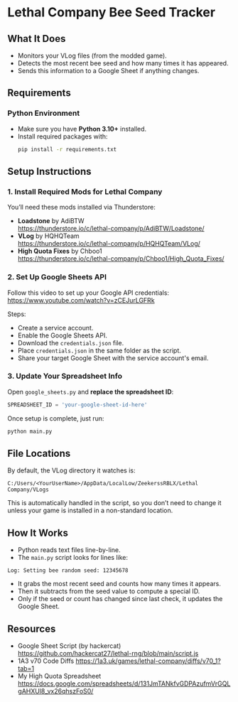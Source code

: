 # Lethal Company Bee Seed Tracker
## What It Does
- Monitors your VLog files (from the modded game).
- Detects the most recent bee seed and how many times it has appeared.
- Sends this information to a Google Sheet if anything changes.
## Requirements
### Python Environment
- Make sure you have **Python 3.10+** installed.
- Install required packages with:
  ```bash
  pip install -r requirements.txt
    ```
## Setup Instructions
### 1. Install Required Mods for Lethal Company
You’ll need these mods installed via Thunderstore:
- **Loadstone** by AdiBTW  
  https://thunderstore.io/c/lethal-company/p/AdiBTW/Loadstone/
- **VLog** by HQHQTeam  
  https://thunderstore.io/c/lethal-company/p/HQHQTeam/VLog/
- **High Quota Fixes** by Chboo1  
  https://thunderstore.io/c/lethal-company/p/Chboo1/High_Quota_Fixes/
### 2. Set Up Google Sheets API
Follow this video to set up your Google API credentials:  
https://www.youtube.com/watch?v=zCEJurLGFRk

Steps:
- Create a service account.
- Enable the Google Sheets API.
- Download the `credentials.json` file.
- Place `credentials.json` in the same folder as the script.
- Share your target Google Sheet with the service account's email.
### 3. Update Your Spreadsheet Info
Open `google_sheets.py` and **replace the spreadsheet ID**:
```python
SPREADSHEET_ID = 'your-google-sheet-id-here'
```
Once setup is complete, just run:
```bash
python main.py
```
## File Locations
By default, the VLog directory it watches is:
```
C:/Users/<YourUserName>/AppData/LocalLow/ZeekerssRBLX/Lethal Company/VLogs
```
This is automatically handled in the script, so you don’t need to change it unless your game is installed in a non-standard location.

## How It Works

- Python reads text files line-by-line.
- The `main.py` script looks for lines like:
```
Log: Setting bee random seed: 12345678
```
- It grabs the most recent seed and counts how many times it appears.
- Then it subtracts from the seed value to compute a special ID.
- Only if the seed or count has changed since last check, it updates the Google Sheet.

## Resources
- Google Sheet Script (by hackercat)
https://github.com/hackercat27/lethal-rng/blob/main/script.js
- 1A3 v70 Code Diffs
https://1a3.uk/games/lethal-company/diffs/v70_1?tab=1
- My High Quota Spreadsheet
https://docs.google.com/spreadsheets/d/131JmTANkfvGDPAzufmVrGQLgAHXUl8_vx26qhszFoS0/